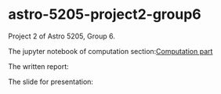 # astro-5205-project2-group6
Project 2 of Astro 5205, Group 6.

The jupyter notebook of computation section:[Computation part](https://github.com/Hu1haoZhang/astro-5205-project2-group6/blob/main/Week_03_Measuring_Mass_Radius_Density.ipynb)

The written report: 

The slide for presentation:
